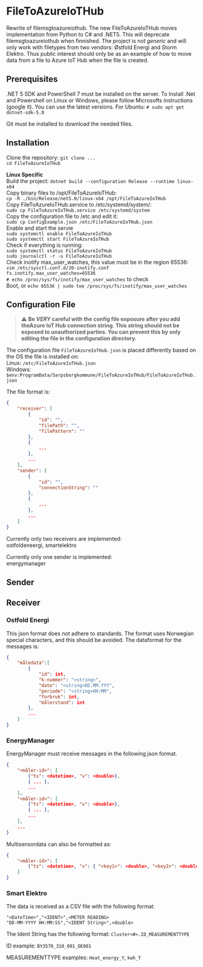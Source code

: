 # FileToAzureIoTHub

Rewrite of filemsgtoazureiothub. The new FileToAzureIoTHub moves implementation from Python to C#
and .NET5. This will deprecate filemsgtoazureiothub when finnished. The project is not _generic_
and will only work with filetypes from two vendors: Østfold Energi and Storm Elektro. Thus public interest should only be as an example of how to move data from a file to Azure IoT Hub when the
file is created.

## Prerequisites

.NET 5 SDK and PowerShell 7 must be installed on the server. To Install .Net and Powershell on Linux or Windows, please follow Microsofts instructions (google it). You can use the latest
versions. For Ubuntu: `# sudo apt get dotnet-sdk-5.0`

Git must be installed to download the needed files.

## Installation

Clone the repository: `git clone ...`<br/>
`cd FileToAzureIoTHub`<br/>

**Linux Specific**<br/>
Build the project: `dotnet build --configuration Release --runtime linux-x64`<br/>
Copy binary files to /opt/FileToAzureIoTHub:<br/>
`cp -R ./bin/Release/net5.0/linux-x64 /opt/FileToAzureIoTHub`<br/>
Copy FileToAzureIoTHub.service to /etc/systemd/system/:<br/>
`sudo cp FileToAzureIoTHub.service /etc/systemd/system`<br/>
Copy the configuration file to /etc and edit it:<br/>
`sudo cp ConfigExample.json /etc/FileToAzureIoTHub.json`<br/>
Enable and start the servie<br/>
`sudo systemctl enable FileToAzureIoTHub` <br/>
`sudo systemctl start FileToAzureIoTHub`<br/>
Check if everything is running:<br/>
`sudo systemctl status FileToAzureIoTHub`<br/>
`sudo journalctl -r -u FileToAzureIoTHub`<br/>
Check inotify max_user_watches, this value must be in the region 65536:<br/>
`vim /etc/sysctl.conf.d/20-inotify.conf`<br/>
`fs.inotify.max_user_watches=65536`<br/>
`# echo /proc/sys/fs/inotify/max_user_watches` to check<br/>
Boot, or `echo 65536 | sudo tee /proc/sys/fs/inotify/max_user_watches`<br/>

## Configuration File

> :warning: **Be _VERY_ careful with the config file exposure after you add theAzure IoT Hub connection string.
> This string should not be exposed to unauthorized parties. You can prevent this by only editing the file in the
> configuration directory.**

The configuration file `FileToAzureIoTHub.json` is placed differently based on the OS the
file is installed on:<br/>
Linux: `/etc/FileToAzureIoTHub.json`<br/>
Windows: `$env:ProgramData/Sarpsborgkommune/FileToAzureIoTHub/FileToAzureIoTHub.json`<br/>

The file format is:

```json
{
    "receiver": [
        {
            "id": "",
            "filePath": "",
            "filePattern": ""
        },
        {
            ...
        },
        ...
    ],
    "sender": [
        {
            "id": "",
            "connectionString": ""
        },
        {
            ...
        },
        ...
    ]
}
```

Currently only two receivers are implemented:<br/>
ostfoldeneergi, smartelektro<br/>

Currently only one sender is implemented:<br/>
energymanager<br/>

## Sender

## Receiver

### Ostfold Energi

This json format does not adhere to standards. The format uses Norwegian special characters, and
this should be avoided.
The dataformat for the messages is:

```json
{
    "måledata":[
        {
            "id": int,
            "k-nummer": "<string>",
            "dato": "<string>DD.MM.YYY",
            "periode": "<string>HH:MM",
            "forbruk": int,
            "målerstand": int
        },
        ...
    ]
}
```

### EnergyManager

EnergyManager must receive messages in the following json format.

```json
{
    "<måler-id>": [
        {"ts": <datetime>, "v": <double>},
        { ... },
        ...
    ],
    "<måler-id<": [
        {"ts": <datetime>, "v": <double>},
        { ... },
        ...
    ],
    ...
}
```

Multisensordata can also be formatted as:

```json
{
    "<måler-id>": [
        {"ts": <datetime>, "v": { "<key1>": <double>, "<key2>": <double>, ...}}
    ]
}
```

### Smart Elektro

The data is received as a CSV file with the following format.

```
"<DateTime>","<IDENT>",<METER READING>
"DD-MM-YYYY HH:MM:SS","<IDENT String>",<double>
```

The Ident String has the following format:
`Cluster<#>.ID_MEASUREMENTTYPE`

ID example: `BY3570_310_001_OE001`

MEASUREMENTTYPE examples: `Heat_energy_Y`, `kwh_T`
